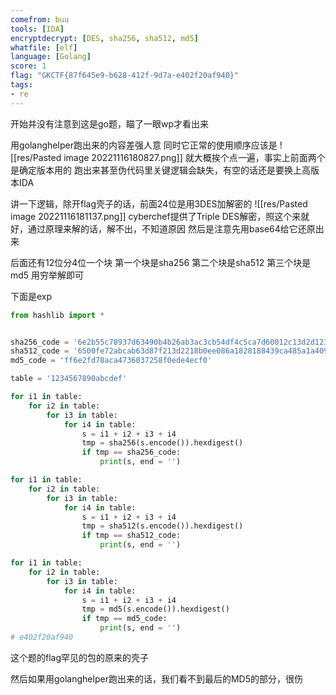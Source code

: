 ```yaml
---
comefrom: buu
tools: [IDA]
encryptdecrypt: [DES, sha256, sha512, md5]
whatfile: [elf]
language: [Golang]
score: 1
flag: "GKCTF{87f645e9-b628-412f-9d7a-e402f20af940}"
tags:
- re
---
```


开始并没有注意到这是go题，瞄了一眼wp才看出来

用golanghelper跑出来的内容差强人意
同时它正常的使用顺序应该是
![[res/Pasted image 20221116180827.png]]
就大概挨个点一遍，事实上前面两个是确定版本用的
跑出来甚至伪代码里关键逻辑会缺失，有空的话还是要换上高版本IDA

讲一下逻辑，除开flag壳子的话，前面24位是用3DES加解密的
![[res/Pasted image 20221116181137.png]]
cyberchef提供了Triple DES解密，照这个来就好，通过原理来解的话，解不出，不知道原因
然后是注意先用base64给它还原出来

后面还有12位分4位一个块
第一个块是sha256
第二个块是sha512
第三个块是md5
用穷举解即可

下面是exp
```python
from hashlib import *


sha256_code = '6e2b55c78937d63490b4b26ab3ac3cb54df4c5ca7d60012c13d2d1234a732b74'
sha512_code = '6500fe72abcab63d87f213d2218b0ee086a1828188439ca485a1a40968fd272865d5ca4d5ef5a651270a52ff952d955c9b757caae1ecce804582ae78f87fa3c9'
md5_code = 'ff6e2fd78aca4736037258f0ede4ecf0'

table = '1234567890abcdef'

for i1 in table:
    for i2 in table:
        for i3 in table:
            for i4 in table:
                s = i1 + i2 + i3 + i4
                tmp = sha256(s.encode()).hexdigest()
                if tmp == sha256_code:
                    print(s, end = '')

for i1 in table:
    for i2 in table:
        for i3 in table:
            for i4 in table:
                s = i1 + i2 + i3 + i4
                tmp = sha512(s.encode()).hexdigest()
                if tmp == sha512_code:
                    print(s, end = '')

for i1 in table:
    for i2 in table:
        for i3 in table:
            for i4 in table:
                s = i1 + i2 + i3 + i4
                tmp = md5(s.encode()).hexdigest()
                if tmp == md5_code:
                    print(s, end = '')
# e402f20af940
```
这个题的flag罕见的包的原来的壳子

然后如果用golanghelper跑出来的话，我们看不到最后的MD5的部分，很伤


